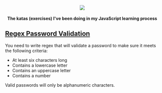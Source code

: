 <h1 align="center">
  <a href="https://git.io/typing-svg">
    <img src="https://readme-typing-svg.herokuapp.com?color=%23B8A716&center=true&vCenter=true&lines=javascript-katas+%F0%9F%8C%90">
  </a>
</h1>
<p align=center><strong>The katas (exercises) I've been doing in my JavaScript learning process</strong></p>

## [Regex Password Validation](https://github.com/McChama/javascript-katas/blob/main/RegexPasswordValidation.js)
You need to write regex that will validate a password to make sure it meets the following criteria:

* At least six characters long
* Contains a lowercase letter
* Contains an uppercase letter
* Contains a number

Valid passwords will only be alphanumeric characters.